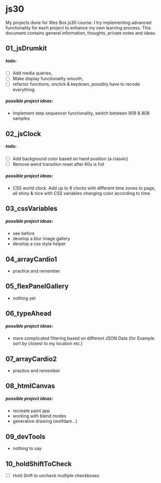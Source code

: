 # js30
My projects done for Wes Bos js30 course. I try implementing advanced functionality for each project to enhance my own learning process. This document contains general information, thoughts, private notes and ideas.
## 01_jsDrumkit
##### todo:
- [ ] Add media queries,
- [ ] Make display functionality smooth,
- [ ] refactor functions, onclick & keydown, possibly have to recode everything
##### possible project ideas:
- Implement step sequencer functionality, switch between 909 & 808 samples
## 02_jsClock
##### todo:
- [ ] Add background color based on hand position (a classic)
- [ ] Remove weird transition reset after 60s is full
##### possible project ideas:
- CSS world clock. Add up to 8 clocks with different time zones to page, all shiny & nice with CSS variables changing color according to time.
## 03_cssVariables
##### possible project ideas:
* see before
* develop a blur image gallery
* develop a css style helper
## 04_arrayCardio1
- practice and remember
## 05_flexPanelGallery
- nothing yet
## 06_typeAhead
##### possible project ideas:
- more complicated filtering based on different JSON Data (for Example sort by closest to my location etc.)
## 07_arrayCardio2
- practice and remember
## 08_htmlCanvas
##### possible project ideas:
- recreate paint app
- working with blend modes
- generative drawing (wolfdam...)
## 09_devTools
- nothing to say
## 10_holdShiftToCheck
- [ ] Hold Shift to uncheck multiple checkboxes



